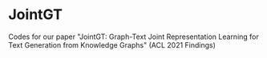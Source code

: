 # JointGT
Codes for our paper "JointGT: Graph-Text Joint Representation Learning for Text Generation from Knowledge Graphs" (ACL 2021 Findings)
